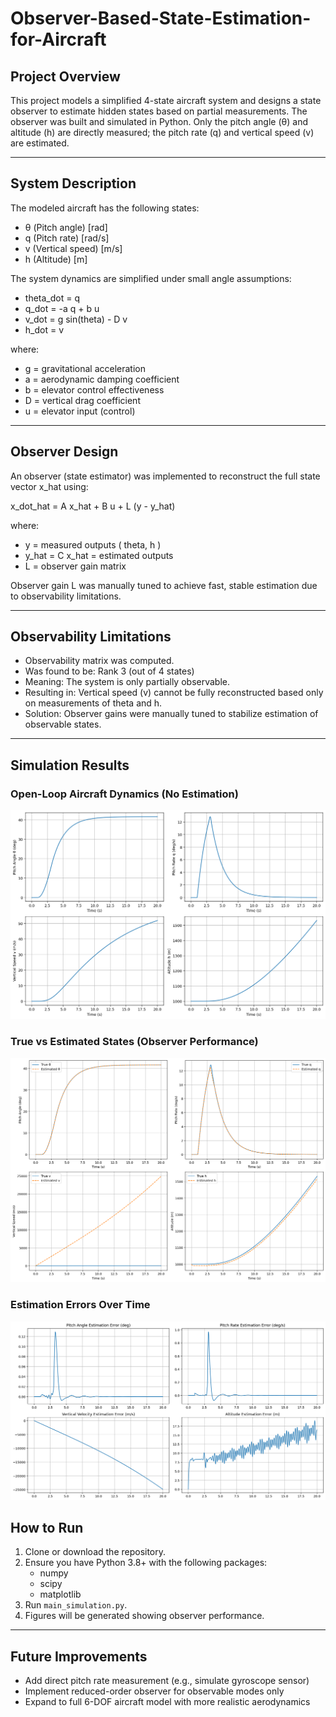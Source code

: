 # Observer-Based-State-Estimation-for-Aircraft

##  Project Overview
This project models a simplified 4-state aircraft system and designs a state observer to estimate hidden states based on partial measurements. The observer was built and simulated in Python. Only the pitch angle (θ) and altitude (h) are directly measured; the pitch rate (q) and vertical speed (v) are estimated.

---

##  System Description
The modeled aircraft has the following states:

- θ (Pitch angle) [rad]
- q (Pitch rate) [rad/s]
- v (Vertical speed) [m/s]
- h (Altitude) [m]

The system dynamics are simplified under small angle assumptions:

- theta_dot = q 
- q_dot = -a q + b u 
- v_dot = g sin(theta) - D v 
- h_dot = v 

where:
- g = gravitational acceleration
- a = aerodynamic damping coefficient
- b = elevator control effectiveness
- D = vertical drag coefficient
- u = elevator input (control)

---

##  Observer Design
An observer (state estimator) was implemented to reconstruct the full state vector x_hat using:

x_dot_hat = A x_hat + B u + L (y - y_hat)

where:
- y = measured outputs ( theta, h )
- y_hat = C x_hat  = estimated outputs
- L = observer gain matrix

Observer gain L was manually tuned to achieve fast, stable estimation due to observability limitations.

---

##  Observability Limitations
- Observability matrix was computed.
- Was found to be: Rank 3 (out of 4 states) 
- Meaning: The system is only partially observable.
- Resulting in: Vertical speed (v) cannot be fully reconstructed based only on measurements of theta and h.
- Solution: Observer gains were manually tuned to stabilize estimation of observable states.

---

##  Simulation Results

### Open-Loop Aircraft Dynamics (No Estimation)
![Open-Loop Dynamics](https://raw.githubusercontent.com/sotostrk/Observer-Based-State-Estimation-for-Aircraft/main/Observer-Based%20State%20Estimation%20for%20Aircraft%20Pitch%20Dynamics%20in%20Python/fig/Fig_1.png)

### True vs Estimated States (Observer Performance)
![True vs Estimated States](https://raw.githubusercontent.com/sotostrk/Observer-Based-State-Estimation-for-Aircraft/main/Observer-Based%20State%20Estimation%20for%20Aircraft%20Pitch%20Dynamics%20in%20Python/fig/Fig_2.png)

### Estimation Errors Over Time
![Estimation Errors](https://raw.githubusercontent.com/sotostrk/Observer-Based-State-Estimation-for-Aircraft/main/Observer-Based%20State%20Estimation%20for%20Aircraft%20Pitch%20Dynamics%20in%20Python/fig/Fig_3.png)

##  How to Run

1. Clone or download the repository.
2. Ensure you have Python 3.8+ with the following packages:
   - numpy
   - scipy
   - matplotlib
3. Run `main_simulation.py`.
4. Figures will be generated showing observer performance.

---

##  Future Improvements
- Add direct pitch rate measurement (e.g., simulate gyroscope sensor)
- Implement reduced-order observer for observable modes only
- Expand to full 6-DOF aircraft model with more realistic aerodynamics


